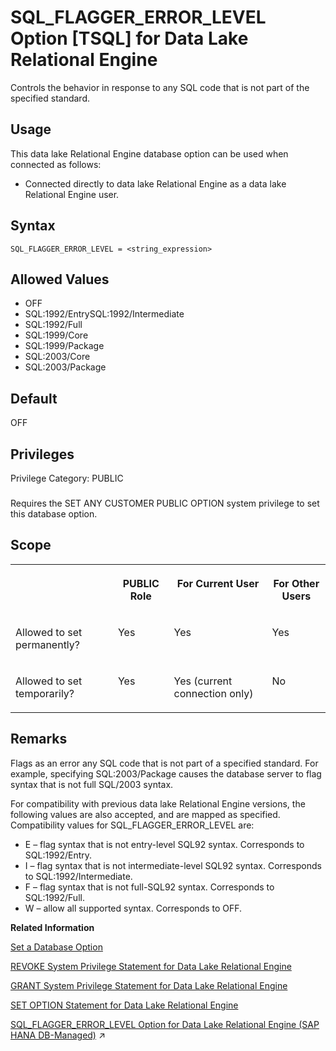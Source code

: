 <!-- loioa6561a9684f21015b8c7dfeda2c69941 -->

# SQL\_FLAGGER\_ERROR\_LEVEL Option \[TSQL\] for Data Lake Relational Engine

Controls the behavior in response to any SQL code that is not part of the specified standard.



<a name="loioa6561a9684f21015b8c7dfeda2c69941__section_fq2_gpq_znb"/>

## Usage

This data lake Relational Engine database option can be used when connected as follows:

-   Connected directly to data lake Relational Engine as a data lake Relational Engine user.



<a name="loioa6561a9684f21015b8c7dfeda2c69941__sql_flagger_error_syntax1"/>

## Syntax

```
SQL_FLAGGER_ERROR_LEVEL = <string_expression>
```



<a name="loioa6561a9684f21015b8c7dfeda2c69941__sql_flagger_error_values1"/>

## Allowed Values

-   OFF
-   SQL:1992/EntrySQL:1992/Intermediate
-   SQL:1992/Full
-   SQL:1999/Core
-   SQL:1999/Package
-   SQL:2003/Core
-   SQL:2003/Package



<a name="loioa6561a9684f21015b8c7dfeda2c69941__sql_flagger_error_default1"/>

## Default

OFF



<a name="loioa6561a9684f21015b8c7dfeda2c69941__sql_flagger_error_priv1"/>

## Privileges

Privilege Category: PUBLIC



### 

Requires the SET ANY CUSTOMER PUBLIC OPTION system privilege to set this database option.



<a name="loioa6561a9684f21015b8c7dfeda2c69941__sql_flagger_error_scope1"/>

## Scope


<table>
<tr>
<th valign="top">

 

</th>
<th valign="top">

PUBLIC Role

</th>
<th valign="top">

For Current User

</th>
<th valign="top">

For Other Users

</th>
</tr>
<tr>
<td valign="top">

Allowed to set permanently?

</td>
<td valign="top">

Yes

</td>
<td valign="top">

Yes

</td>
<td valign="top">

Yes

</td>
</tr>
<tr>
<td valign="top">

Allowed to set temporarily?

</td>
<td valign="top">

Yes

</td>
<td valign="top">

Yes \(current connection only\)

</td>
<td valign="top">

No

</td>
</tr>
</table>



<a name="loioa6561a9684f21015b8c7dfeda2c69941__sql_flagger_error_remarks1"/>

## Remarks

Flags as an error any SQL code that is not part of a specified standard. For example, specifying SQL:2003/Package causes the database server to flag syntax that is not full SQL/2003 syntax.

For compatibility with previous data lake Relational Engine versions, the following values are also accepted, and are mapped as specified. Compatibility values for SQL\_FLAGGER\_ERROR\_LEVEL are:

-   E – flag syntax that is not entry-level SQL92 syntax. Corresponds to SQL:1992/Entry.
-   I – flag syntax that is not intermediate-level SQL92 syntax. Corresponds to SQL:1992/Intermediate.
-   F – flag syntax that is not full-SQL92 syntax. Corresponds to SQL:1992/Full.
-   W – allow all supported syntax. Corresponds to OFF.

**Related Information**  


[Set a Database Option](set-a-database-option-0dcb893.md "You set options with the SET OPTION statement.")

[REVOKE System Privilege Statement for Data Lake Relational Engine](../080-sql-statements/revoke-system-privilege-statement-for-data-lake-relational-engine-a3eadda.md "Removes specific system privileges from specific users and the right to administer the privilege.")

[GRANT System Privilege Statement for Data Lake Relational Engine](../080-sql-statements/grant-system-privilege-statement-for-data-lake-relational-engine-a3dfcb0.md "Grants specific system privileges to users or roles, with or without administrative rights.")

[SET OPTION Statement for Data Lake Relational Engine](../080-sql-statements/set-option-statement-for-data-lake-relational-engine-a625da7.md "Changes options that affect the behavior of the database and its compatibility with Transact-SQL. Setting the value of an option can change the behavior for all users or an individual user, in either a temporary or permanent scope.")

[SQL_FLAGGER_ERROR_LEVEL Option for Data Lake Relational Engine (SAP HANA DB-Managed)](https://help.sap.com/viewer/a898e08b84f21015969fa437e89860c8/2024_1_QRC/en-US/8d0419f947274ddfb7c2be8bb35ac237.html "Controls the behavior in response to any SQL code that is not part of the specified standard.") :arrow_upper_right:

